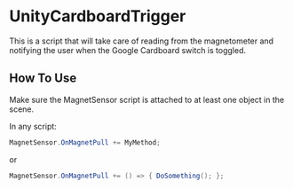UnityCardboardTrigger
=====================

This is a script that will take care of reading from the magnetometer and notifying the user when the Google Cardboard switch is toggled.

How To Use
----------

Make sure the MagnetSensor script is attached to at least one object in the scene.

In any script:
```csharp
MagnetSensor.OnMagnetPull += MyMethod;
```

or

```csharp
MagnetSensor.OnMagnetPull += () => { DoSomething(); };
```
